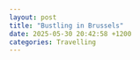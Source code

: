 ```yaml
---
layout: post
title: "Bustling in Brussels"
date: 2025-05-30 20:42:58 +1200
categories: Travelling
---
```

